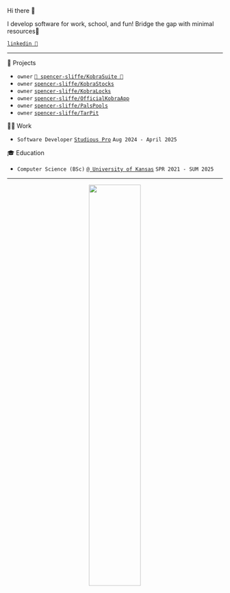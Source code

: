 Hi there 👋

I develop software for work, school, and fun!
Bridge the gap with minimal resources🍿

<!--
[`website (under renovation) 🏗️`](https://codyduong.dev/ 'My Personal Website')
|
-->
[`linkedin 💼`](https://www.linkedin.com/in/spencer-sliffe/ 'My LinkedIn')
_________________

🔧 Projects
- `owner` [`🚧 spencer-sliffe/KobraSuite 🚧`](https://github.com/spencer-sliffe/KobraSuiteApp)
- `owner` [`spencer-sliffe/KobraStocks`](https://github.com/spencer-sliffe/KobraStocks)
- `owner` [`spencer-sliffe/KobraLocks`](https://github.com/spencer-sliffe/KobraLocks)
- `owner` [`spencer-sliffe/OfficialKobraApp`](https://github.com/spencer-sliffe/OfficialKobraApp)
- `owner` [`spencer-sliffe/PalsPools`](https://github.com/spencer-sliffe/PalsPolls)
- `owner` [`spencer-sliffe/TarPit`](https://github.com/spencer-sliffe/TarPit) 

🧑‍💻 Work
- `Software Developer` [`Studious Pro`]((https://github.com/studious-eng/studious-pro)) `Aug 2024 - April 2025`

🎓 Education
- `Computer Science (BSc)` [`@ University of Kansas`](https://ku.edu/) `SPR 2021 - SUM 2025`

_________________

<!--
[`/\.[jt]sx?$/`](https://github.com/search?p=1&q=user%3Acodyduong+language%3AJavascript+language%3ATypescript&type=Repositories 'Javascript and Typescript Repositories')

[`/\.ps(md)?1$/`](https://github.com/search?p=1&q=user%3Acodyduong+language%3APowerShell&type=Repositories 'PowerShell Repositories')

[`/\.py$/`](https://github.com/search?p=1&q=user%3Acodyduong+language%3APython&type=Repositories 'Python Repositories')

[`/\.(?![jt]sx?)(?!ps(md)?1)(?!py).*$/`](https://github.com/search?p=1&q=user%3Acodyduong+-language%3AJavascript+-language%3ATypescript+-language%3APython+-language%3APowerShell&type=Repositories 'All Other Repositories')

_________________
-->

<p align="center">
  <img width="49%" align="center" src="https://github-readme-stats.vercel.app/api/top-langs/?username=spencer-sliffe&langs_count=14&layout=compact&card_width=460&theme=transparent&exclude_repo=EECS-678,EECS-678-quash,DefinitelyTyped&hide=java" />
</p>

<!--
https://github.com/DavidWells/advanced-markdown/blob/master/README.md
-->

<!--
### Languages / Technologies
![Learned](https://img.shields.io/badge/Learned-green?style=flat-square&)
[![LUA](https://img.shields.io/badge/LUA-lightgrey?style=flat-square&logo=lua)](https://github.com/search?q=user%3Acodyduong+language%3Alua&type=code)
[![LUAU](https://img.shields.io/badge/LUAU-lightgrey?style=flat-square&logo=lua)](https://roblox.github.io/luau/)
[![Java](https://img.shields.io/badge/Java-lightgrey?style=flat-square&logo=Java)](https://github.com/search?q=user%3Acodyduong+language%3Ajava&type=code)
[![Python](https://img.shields.io/badge/Python-lightgrey?style=flat-square&logo=python)](https://github.com/search?q=user%3Acodyduong+language%3Apython&type=code)
![NumPy](https://img.shields.io/badge/NumPy-lightgrey?style=flat-square&logo=NumPy)
[![Jekyll](https://img.shields.io/badge/Jekyll-lightgrey?style=flat-square&logo=Jekyll)](https://github.com/codyduong/artNcode)
[![JavaScript](https://img.shields.io/badge/JavaScript-lightgrey?style=flat-square&logo=javascript)](https://github.com/search?q=user%3Acodyduong+language%3Ajavascript&type=code)
[![TypeScript](https://img.shields.io/badge/TypeScript-lightgrey?style=flat-square&logo=TypeScript)](https://github.com/search?q=user%3Acodyduong+language%3Atypescript&type=Code)
![Node](https://img.shields.io/badge/Node.js-lightgrey?style=flat-square&logo=Node.js)
![React](https://img.shields.io/badge/React-lightgrey?style=flat-square&logo=React)
![Three.js](https://img.shields.io/badge/Three.js-lightgrey?style=flat-square&logo=Three.js)
![react-three-fiber](https://img.shields.io/badge/react--three--fiber-lightgrey?style=flat-square&logo=Three.js)
![MySQL](https://img.shields.io/badge/MySQL-lightgrey?style=flat-square&logo=MySQL)
![php](https://img.shields.io/badge/php-lightgrey?style=flat-square&logo=php)

![Learning](https://img.shields.io/badge/Learning-important?style=flat-square&)
![rust](https://img.shields.io/badge/rust-lightgrey?style=flat-square&logo=rust)

![On Hold](https://img.shields.io/badge/On_Hold-red?style=flat-square&)
[![C](https://img.shields.io/badge/C-lightgrey?style=flat-square&logo=C)](https://github.com/search?q=user%3Acodyduong+language%3AC&type=Code)

![Wishlist](https://img.shields.io/badge/Wishlist-grey?style=flat-square)
![Electron](https://img.shields.io/badge/Electron-lightgrey?style=flat-square&logo=Electron)
![Svelte/SvelteKit](https://img.shields.io/badge/Svelte-lightgrey?style=flat-square&logo=Svelte)
![C#](https://img.shields.io/badge/C%20%23-lightgrey?style=flat-square&logo=C%20Sharp)
![Deno](https://img.shields.io/badge/Deno-lightgrey?style=flat-square&logo=Deno)
![MongoDB](https://img.shields.io/badge/MongoDB-lightgrey?style=flat-square&logo=MongoDB)
![C++](https://img.shields.io/badge/C++-lightgrey?style=flat-square&logo=C%2B%2B)
![Kotlin](https://img.shields.io/badge/Kotlin-lightgrey?style=flat-square&logo=Kotlin)
![GDScript](https://img.shields.io/badge/GDScript-lightgrey?style=flat-square&logo=Godot%20Engine)
![Processing](https://img.shields.io/badge/Processing-lightgrey?style=flat-square&logo=ProcessingFoundation)
![Numba](https://img.shields.io/badge/Numba-lightgrey?style=flat-square&logo=Numba)

<p>
  <img src="https://github-readme-stats.vercel.app/api?username=codyduong&count_private=true&theme=github_dark" />
  <img src="https://github-readme-stats.vercel.app/api/top-langs/?username=codyduong&langs_count=10&layout=compact&card_width=445&theme=github_dark" />
  <!╌ <img src="https://github-readme-stats.vercel.app/api/wakatime?username=codyduong&theme=github_dark" />
</p>

<!--
![HTML](https://img.shields.io/badge/HTML-lightgrey?style=flat-square&logo=html5)
[![Wakatime Stats](https://github-readme-stats.vercel.app/api/wakatime?username=codyduong&theme=compact)](https://github.com/anuraghazra/github-readme-stats)
[![Top Langs](https://github-readme-stats.vercel.app/api/top-langs/?username=codyduong&langs_count=10&layout=compact)](https://github.com/anuraghazra/github-readme-stats)
![CSS](https://img.shields.io/badge/CSS-lightgrey?style=flat-square&logo=css3)
![Sass](https://img.shields.io/badge/Sass-lightgrey?style=flat-square&logo=sass)

https://michaelcurrin.github.io/badge-generator/#/generic
-->
